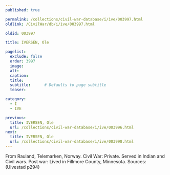 ```yaml
---
published: true

permalink: /collections/civil-war-database/i/ive/003997.html
oldlink: /CivilWar/db/i/ive/003997.html

oldid: 003997

title: IVERSEN, Ole

pagelist:
  exclude: false
  order: 3997
  image: 
  alt:
  caption:
  title:
  subtitle:      # Defaults to page subtitle
  teaser:

category: 
  - I 
  - IVE

previous:
  title: IVERSEN, Ole
  url: /collections/civil-war-database/i/ive/003996.html  
next:
  title: IVERSEN, Ole
  url: /collections/civil-war-database/i/ive/003998.html   
---
```

From Rauland, Telemarken, Norway. Civil War: Private. Served in Indian and Civil wars. Post war: Lived in Fillmore County, Minnesota. Sources: (Ulvestad p294)